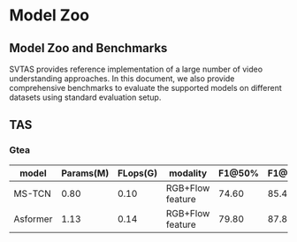 # Model Zoo
## Model Zoo and Benchmarks

SVTAS provides reference implementation of a large number of video understanding approaches. In this document, we also provide comprehensive benchmarks to evaluate the supported models on different datasets using standard evaluation setup.

## TAS
### Gtea

model          | Params(M) | FLops(G) | modality           | F1@50% | F1@25% | F1@10% | Acc   | Edit  | Model
--------       | -----     | -------- | ------------------ | -----  | -----  | -----  | ----- | ----- | ------
MS-TCN         | 0.80      | 0.10     | RGB+Flow feature   | 74.60  | 85.40  | 87.50  | 79.20 | 81.40 | [link]()
Asformer       | 1.13      | 0.14     | RGB+Flow feature   | 79.80  | 87.80  | 79.70  | 97.7  | 84.60 | [link]()